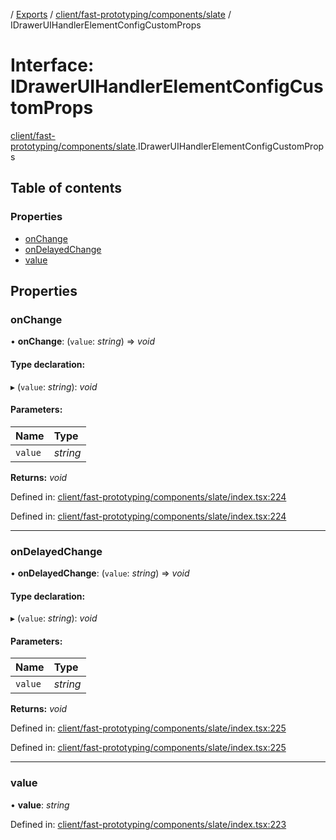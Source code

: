 [](../README.md) / [Exports](../modules.md) / [client/fast-prototyping/components/slate](../modules/client_fast_prototyping_components_slate.md) / IDrawerUIHandlerElementConfigCustomProps

# Interface: IDrawerUIHandlerElementConfigCustomProps

[client/fast-prototyping/components/slate](../modules/client_fast_prototyping_components_slate.md).IDrawerUIHandlerElementConfigCustomProps

## Table of contents

### Properties

- [onChange](client_fast_prototyping_components_slate.idraweruihandlerelementconfigcustomprops.md#onchange)
- [onDelayedChange](client_fast_prototyping_components_slate.idraweruihandlerelementconfigcustomprops.md#ondelayedchange)
- [value](client_fast_prototyping_components_slate.idraweruihandlerelementconfigcustomprops.md#value)

## Properties

### onChange

• **onChange**: (`value`: *string*) => *void*

#### Type declaration:

▸ (`value`: *string*): *void*

#### Parameters:

Name | Type |
:------ | :------ |
`value` | *string* |

**Returns:** *void*

Defined in: [client/fast-prototyping/components/slate/index.tsx:224](https://github.com/onzag/itemize/blob/0e9b128c/client/fast-prototyping/components/slate/index.tsx#L224)

Defined in: [client/fast-prototyping/components/slate/index.tsx:224](https://github.com/onzag/itemize/blob/0e9b128c/client/fast-prototyping/components/slate/index.tsx#L224)

___

### onDelayedChange

• **onDelayedChange**: (`value`: *string*) => *void*

#### Type declaration:

▸ (`value`: *string*): *void*

#### Parameters:

Name | Type |
:------ | :------ |
`value` | *string* |

**Returns:** *void*

Defined in: [client/fast-prototyping/components/slate/index.tsx:225](https://github.com/onzag/itemize/blob/0e9b128c/client/fast-prototyping/components/slate/index.tsx#L225)

Defined in: [client/fast-prototyping/components/slate/index.tsx:225](https://github.com/onzag/itemize/blob/0e9b128c/client/fast-prototyping/components/slate/index.tsx#L225)

___

### value

• **value**: *string*

Defined in: [client/fast-prototyping/components/slate/index.tsx:223](https://github.com/onzag/itemize/blob/0e9b128c/client/fast-prototyping/components/slate/index.tsx#L223)
